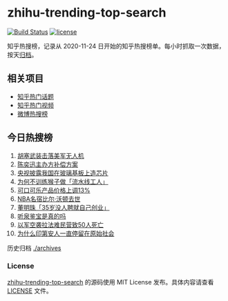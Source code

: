 # zhihu-trending-top-search

[![Build Status](https://github.com/justjavac/zhihu-trending-top-search/workflows/ci/badge.svg?branch=main)](https://github.com/justjavac/zhihu-trending-top-search/actions)
[![license](https://img.shields.io/github/license/justjavac/zhihu-trending-top-search)](https://github.com/justjavac/zhihu-trending-top-search/blob/main/LICENSE)

知乎热搜榜，记录从 2020-11-24 日开始的知乎热搜榜单。每小时抓取一次数据，按天[归档](./archives)。

## 相关项目

- [知乎热门话题](https://github.com/justjavac/zhihu-trending-hot-questions)
- [知乎热门视频](https://github.com/justjavac/zhihu-trending-hot-video)
- [微博热搜榜](https://github.com/justjavac/weibo-trending-hot-search)

## 今日热搜榜

<!-- BEGIN -->
<!-- 最后更新时间 Sat Jun 01 2024 11:10:00 GMT+0800 (China Standard Time) -->

1. [胡塞武装击落美军无人机](https://www.zhihu.com/search?q=%E8%83%A1%E5%A1%9E%E6%AD%A6%E8%A3%85%E5%87%BB%E8%90%BD%E7%BE%8E%E5%86%9B%E6%97%A0%E4%BA%BA%E6%9C%BA)
1. [陈奕迅主办方补偿方案](https://www.zhihu.com/search?q=%E9%99%88%E5%A5%95%E8%BF%85%E4%B8%BB%E5%8A%9E%E6%96%B9%E8%A1%A5%E5%81%BF%E6%96%B9%E6%A1%88)
1. [央视披露我国在玻璃基板上造芯片](https://www.zhihu.com/search?q=%E5%A4%AE%E8%A7%86%E6%8A%AB%E9%9C%B2%E6%88%91%E5%9B%BD%E5%9C%A8%E7%8E%BB%E7%92%83%E5%9F%BA%E6%9D%BF%E4%B8%8A%E9%80%A0%E8%8A%AF%E7%89%87)
1. [为何不训练猴子做「流水线工人」](https://www.zhihu.com/search?q=%E4%B8%BA%E4%BD%95%E4%B8%8D%E8%AE%AD%E7%BB%83%E7%8C%B4%E5%AD%90%E5%81%9A%E3%80%8C%E6%B5%81%E6%B0%B4%E7%BA%BF%E5%B7%A5%E4%BA%BA%E3%80%8D)
1. [可口可乐产品价格上调13%](https://www.zhihu.com/search?q=%E5%8F%AF%E5%8F%A3%E5%8F%AF%E4%B9%90%E4%BA%A7%E5%93%81%E4%BB%B7%E6%A0%BC%E4%B8%8A%E8%B0%8313%25)
1. [NBA名宿比尔·沃顿去世](https://www.zhihu.com/search?q=NBA%E5%90%8D%E5%AE%BF%E6%AF%94%E5%B0%94%C2%B7%E6%B2%83%E9%A1%BF%E5%8E%BB%E4%B8%96)
1. [董明珠「35岁没人聘就自己创业」](https://www.zhihu.com/search?q=%E8%91%A3%E6%98%8E%E7%8F%A0%E3%80%8C35%E5%B2%81%E6%B2%A1%E4%BA%BA%E8%81%98%E5%B0%B1%E8%87%AA%E5%B7%B1%E5%88%9B%E4%B8%9A%E3%80%8D)
1. [听泉鉴宝是真的吗](https://www.zhihu.com/search?q=%E5%90%AC%E6%B3%89%E9%89%B4%E5%AE%9D%E6%98%AF%E7%9C%9F%E7%9A%84%E5%90%97)
1. [以军空袭拉法难民营致50人死亡](https://www.zhihu.com/search?q=%E4%BB%A5%E5%86%9B%E7%A9%BA%E8%A2%AD%E6%8B%89%E6%B3%95%E9%9A%BE%E6%B0%91%E8%90%A5%E8%87%B450%E4%BA%BA%E6%AD%BB%E4%BA%A1)
1. [为什么印第安人一直停留在原始社会](https://www.zhihu.com/search?q=%E4%B8%BA%E4%BB%80%E4%B9%88%E5%8D%B0%E7%AC%AC%E5%AE%89%E4%BA%BA%E4%B8%80%E7%9B%B4%E5%81%9C%E7%95%99%E5%9C%A8%E5%8E%9F%E5%A7%8B%E7%A4%BE%E4%BC%9A)

<!-- END -->

历史归档 [./archives](./archives)

### License

[zhihu-trending-top-search](https://github.com/justjavac/zhihu-trending-top-search) 的源码使用 MIT License
发布。具体内容请查看 [LICENSE](./LICENSE) 文件。
